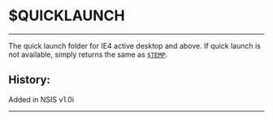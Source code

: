 # $QUICKLAUNCH

---

The quick launch folder for IE4 active desktop and above. If quick launch is not available, simply returns the same as [`$TEMP`][1].

## History:

Added in NSIS v1.0i

---

[1]: $TEMP.md